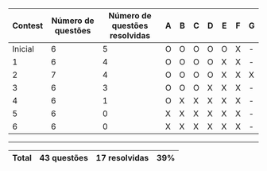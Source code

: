 | Contest | Número de questões | Número de questões resolvidas | A   | B   | C   | D   | E   | F   | G   |
| ------- | ------------------ | ----------------------------- | --- | --- | --- | --- | --- | --- | --- |
| Inicial | 6                  | 5                             | O   | O   | O   | O   | O   | X   | -   |
| 1       | 6                  | 4                             | O   | O   | O   | O   | X   | X   | -   |
| 2       | 7                  | 4                             | O   | O   | O   | O   | X   | X   | X   |
| 3       | 6                  | 3                             | O   | O   | O   | X   | X   | X   | -   |
| 4       | 6                  | 1                             | O   | X   | X   | X   | X   | X   | -   |
| 5       | 6                  | 0                             | X   | X   | X   | X   | X   | X   | -   |
| 6       | 6                  | 0                             | X   | X   | X   | X   | X   | X   | -   |

---

| Total | 43 questões | 17 resolvidas | 39% |
| ----- | ----------- | ------------- | --- |

